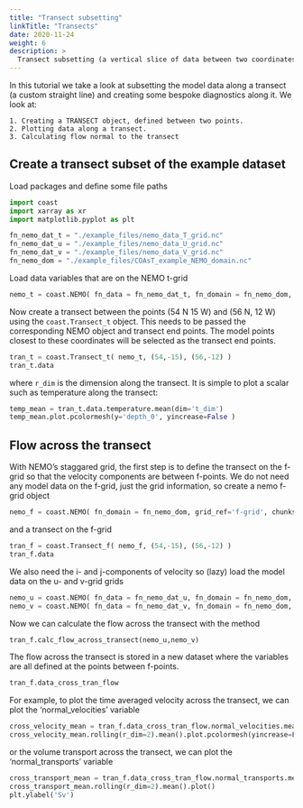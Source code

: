 ```yaml
---
title: "Transect subsetting"
linkTitle: "Transects"
date: 2020-11-24
weight: 6
description: >
  Transect subsetting (a vertical slice of data between two coordinates): Creating them and performing some custom diagnostics with them.
---
```

In this tutorial we take a look at subsetting the model data along a transect (a custom straight line) and creating some bespoke diagnostics along it. We look at:

    1. Creating a TRANSECT object, defined between two points.
    2. Plotting data along a transect.
    3. Calculating flow normal to the transect

## Create a transect subset of the example dataset

Load packages and define some file paths


```python
import coast
import xarray as xr
import matplotlib.pyplot as plt

fn_nemo_dat_t = "./example_files/nemo_data_T_grid.nc"
fn_nemo_dat_u = "./example_files/nemo_data_U_grid.nc"
fn_nemo_dat_v = "./example_files/nemo_data_V_grid.nc"
fn_nemo_dom = "./example_files/COAsT_example_NEMO_domain.nc"
```

Load data variables that are on the NEMO t-grid


```python
nemo_t = coast.NEMO( fn_data = fn_nemo_dat_t, fn_domain = fn_nemo_dom, grid_ref = 't-grid', chunks={} )
```

Now create a transect between the points (54 N 15 W) and (56 N, 12 W) using the `coast.Transect_t` object. This needs to be passed the corresponding NEMO object and transect end points. The model points closest to these coordinates will be selected as the transect end points.


```python
tran_t = coast.Transect_t( nemo_t, (54,-15), (56,-12) )
tran_t.data
```

where `r_dim` is the dimension along the transect. It is simple to plot a scalar such as temperature along the transect:


```python
temp_mean = tran_t.data.temperature.mean(dim='t_dim')
temp_mean.plot.pcolormesh(y='depth_0', yincrease=False )
```

## Flow across the transect
With NEMO’s staggared grid, the first step is to define the transect on the f-grid so that the velocity components are between f-points. We do not need any model data on the f-grid, just the grid information, so create a nemo f-grid object


```python
nemo_f = coast.NEMO( fn_domain = fn_nemo_dom, grid_ref='f-grid', chunks={} )
```

and a transect on the f-grid


```python
tran_f = coast.Transect_f( nemo_f, (54,-15), (56,-12) )
tran_f.data
```

We also need the i- and j-components of velocity so (lazy) load the model data on the u- and v-grid grids


```python
nemo_u = coast.NEMO( fn_data = fn_nemo_dat_u, fn_domain = fn_nemo_dom, grid_ref='u-grid', chunks={} )
nemo_v = coast.NEMO( fn_data = fn_nemo_dat_v, fn_domain = fn_nemo_dom, grid_ref='v-grid', chunks={} )
```

Now we can calculate the flow across the transect with the method


```python
tran_f.calc_flow_across_transect(nemo_u,nemo_v)
```

The flow across the transect is stored in a new dataset where the variables are all defined at the points between f-points.


```python
tran_f.data_cross_tran_flow
```

For example, to plot the time averaged velocity across the transect, we can plot the ‘normal_velocities’ variable


```python
cross_velocity_mean = tran_f.data_cross_tran_flow.normal_velocities.mean(dim='t_dim')
cross_velocity_mean.rolling(r_dim=2).mean().plot.pcolormesh(yincrease=False,y='depth_0',cbar_kwargs={'label': 'm/s'})
```

or the volume transport across the transect, we can plot the ‘normal_transports’ variable


```python
cross_transport_mean = tran_f.data_cross_tran_flow.normal_transports.mean(dim='t_dim')
cross_transport_mean.rolling(r_dim=2).mean().plot()
plt.ylabel('Sv')
```
